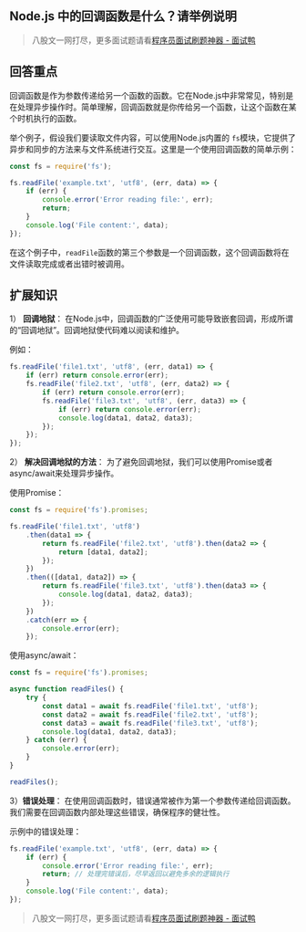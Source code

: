 ## Node.js 中的回调函数是什么？请举例说明
> 八股文一网打尽，更多面试题请看[程序员面试刷题神器 - 面试鸭](https://www.mianshiya.com/)

## 回答重点
回调函数是作为参数传递给另一个函数的函数。它在Node.js中非常常见，特别是在处理异步操作时。简单理解，回调函数就是你传给另一个函数，让这个函数在某个时机执行的函数。

举个例子，假设我们要读取文件内容，可以使用Node.js内置的 `fs`模块，它提供了异步和同步的方法来与文件系统进行交互。这里是一个使用回调函数的简单示例：

```javascript
const fs = require('fs');

fs.readFile('example.txt', 'utf8', (err, data) => {
    if (err) {
        console.error('Error reading file:', err);
        return;
    }
    console.log('File content:', data);
});
```

在这个例子中，`readFile`函数的第三个参数是一个回调函数，这个回调函数将在文件读取完成或者出错时被调用。

## 扩展知识
1） **回调地狱**：
   在Node.js中，回调函数的广泛使用可能导致嵌套回调，形成所谓的“回调地狱”。回调地狱使代码难以阅读和维护。

   例如：
   ```javascript
   fs.readFile('file1.txt', 'utf8', (err, data1) => {
       if (err) return console.error(err);
       fs.readFile('file2.txt', 'utf8', (err, data2) => {
           if (err) return console.error(err);
           fs.readFile('file3.txt', 'utf8', (err, data3) => {
               if (err) return console.error(err);
               console.log(data1, data2, data3);
           });
       });
   });
   ```

2） **解决回调地狱的方法**：
   为了避免回调地狱，我们可以使用Promise或者async/await来处理异步操作。

   使用Promise：
   ```javascript
   const fs = require('fs').promises;

   fs.readFile('file1.txt', 'utf8')
       .then(data1 => {
           return fs.readFile('file2.txt', 'utf8').then(data2 => {
               return [data1, data2];
           });
       })
       .then(([data1, data2]) => {
           return fs.readFile('file3.txt', 'utf8').then(data3 => {
               console.log(data1, data2, data3);
           });
       })
       .catch(err => {
           console.error(err);
       });
   ```

   使用async/await：
   ```javascript
   const fs = require('fs').promises;

   async function readFiles() {
       try {
           const data1 = await fs.readFile('file1.txt', 'utf8');
           const data2 = await fs.readFile('file2.txt', 'utf8');
           const data3 = await fs.readFile('file3.txt', 'utf8');
           console.log(data1, data2, data3);
       } catch (err) {
           console.error(err);
       }
   }

   readFiles();
   ```

3）**错误处理**：
   在使用回调函数时，错误通常被作为第一个参数传递给回调函数。我们需要在回调函数内部处理这些错误，确保程序的健壮性。

   示例中的错误处理：
   ```javascript
   fs.readFile('example.txt', 'utf8', (err, data) => {
       if (err) {
           console.error('Error reading file:', err);
           return; // 处理完错误后，尽早返回以避免多余的逻辑执行
       }
       console.log('File content:', data);
   });
   ```



> 八股文一网打尽，更多面试题请看[程序员面试刷题神器 - 面试鸭](https://www.mianshiya.com/)